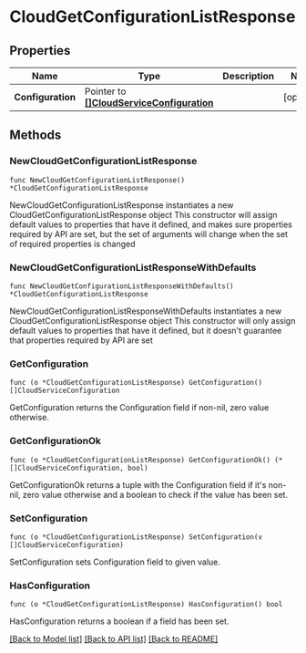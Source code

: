 # CloudGetConfigurationListResponse

## Properties

Name | Type | Description | Notes
------------ | ------------- | ------------- | -------------
**Configuration** | Pointer to [**[]CloudServiceConfiguration**](CloudServiceConfiguration.md) |  | [optional] 

## Methods

### NewCloudGetConfigurationListResponse

`func NewCloudGetConfigurationListResponse() *CloudGetConfigurationListResponse`

NewCloudGetConfigurationListResponse instantiates a new CloudGetConfigurationListResponse object
This constructor will assign default values to properties that have it defined,
and makes sure properties required by API are set, but the set of arguments
will change when the set of required properties is changed

### NewCloudGetConfigurationListResponseWithDefaults

`func NewCloudGetConfigurationListResponseWithDefaults() *CloudGetConfigurationListResponse`

NewCloudGetConfigurationListResponseWithDefaults instantiates a new CloudGetConfigurationListResponse object
This constructor will only assign default values to properties that have it defined,
but it doesn't guarantee that properties required by API are set

### GetConfiguration

`func (o *CloudGetConfigurationListResponse) GetConfiguration() []CloudServiceConfiguration`

GetConfiguration returns the Configuration field if non-nil, zero value otherwise.

### GetConfigurationOk

`func (o *CloudGetConfigurationListResponse) GetConfigurationOk() (*[]CloudServiceConfiguration, bool)`

GetConfigurationOk returns a tuple with the Configuration field if it's non-nil, zero value otherwise
and a boolean to check if the value has been set.

### SetConfiguration

`func (o *CloudGetConfigurationListResponse) SetConfiguration(v []CloudServiceConfiguration)`

SetConfiguration sets Configuration field to given value.

### HasConfiguration

`func (o *CloudGetConfigurationListResponse) HasConfiguration() bool`

HasConfiguration returns a boolean if a field has been set.


[[Back to Model list]](../README.md#documentation-for-models) [[Back to API list]](../README.md#documentation-for-api-endpoints) [[Back to README]](../README.md)


